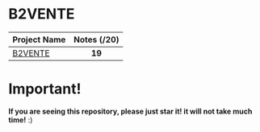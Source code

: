 # B2VENTE

| Project Name                                                                                                         |Notes (/20)|
| -------------------------------------------------------------------------------------------------------------------- |:------:|
| [B2VENTE](https://github.com/Paul-Marie/B2VENTE/blob/master/B2-P3-Lettre-vente-prenom.nom-Ville.pdf)   | **19**  |

# Important!
**If you are seeing this repository, please just star it! it will not take much time!** :)

